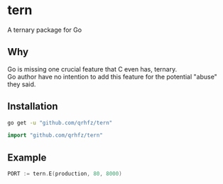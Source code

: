 # tern

A ternary package for Go

## Why

Go is missing one crucial feature that C even has, ternary.\
Go author have no intention to add this feature for the potential "abuse" they
said.

## Installation

```bash
go get -u "github.com/qrhfz/tern"
```

```go
import "github.com/qrhfz/tern"
```

## Example

```go
PORT := tern.E(production, 80, 8000)
```
